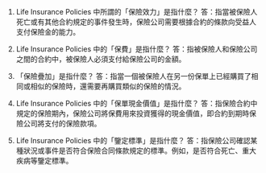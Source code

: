 

1. Life Insurance Policies 中所謂的「保險效力」是指什麼？
答：指當被保險人死亡或有其他合約規定的事件發生時，保險公司需要根據合約的條款向受益人支付保險金的能力。

2. Life Insurance Policies 中的「保費」是指什麼？
答：指被保險人和保險公司之間的合約中，被保險人必須支付給保險公司的金額。

3. 「保險疊加」是指什麼？
答：指當一個被保險人在另一份保單上已經購買了相同或相似的保險時，還需要再購買類似的保險的情況。

4. Life Insurance Policies 中的「保單現金價值」是指什麼？
答：指保險合約中規定的保險期內，保險公司將保費用來投資獲得的現金價值，即合約到期時保險公司將支付的保險款項。

5. Life Insurance Policies 中的「鑒定標準」是指什麼？
答：指保險公司確認某種狀況或事件是否符合保險合同條款規定的標準。例如，是否符合死亡、重大疾病等鑒定標準。